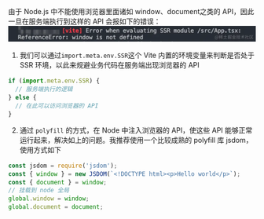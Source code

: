 由于 Node.js 中不能使用浏览器里面诸如 window、document之类的 API，因此一旦在服务端执行到这样的 API 会报如下的错误：
![img.png](img/img16_1.png)

1. 我们可以通过`import.meta.env.SSR`这个 Vite 内置的环境变量来判断是否处于 SSR 环境，以此来规避业务代码在服务端出现浏览器的 API
```js
if (import.meta.env.SSR) {
  // 服务端执行的逻辑
} else {
  // 在此可以访问浏览器的 API
}
```
2. 通过 `polyfill` 的方式，在 Node 中注入浏览器的 API，使这些 API 能够正常运行起来，解决如上的问题。我推荐使用一个比较成熟的 polyfill 库 jsdom，使用方式如下
```js
const jsdom = require('jsdom');
const { window } = new JSDOM(`<!DOCTYPE html><p>Hello world</p>`);
const { document } = window;
// 挂载到 node 全局
global.window = window;
global.document = document;
```


